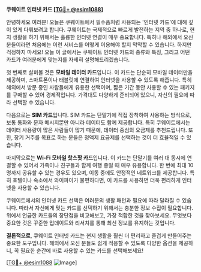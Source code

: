 **쿠웨이트 인터넷 카드 [[TG💪+ @esim1088](https://t.me/s/esim1088)]**

안녕하세요 여러분! 오늘은 쿠웨이트에서 필수품처럼 사용되는 '인터넷 카드'에 대해 깊이 있게 다뤄보려고 합니다. 쿠웨이트는 국제적으로 빠르게 발전하는 지역 중 하나로, 현지 생활을 하기 위해서는 훌륭한 인터넷 연결이 매우 중요합니다. 특히나 해외에서 오신 분들이라면 처음에는 이런 서비스를 어떻게 이용해야 할지 막막할 수 있습니다. 하지만 걱정하지 마세요! 오늘 이 글에서는 쿠웨이트 인터넷 카드의 종류와 특징, 그리고 어떤 카드가 여러분에게 맞는지를 자세히 설명해드리겠습니다.

첫 번째로 살펴볼 것은 **모바일 데이터 카드**입니다. 이 카드는 단순히 모바일 데이터만을 제공하며, 스마트폰이나 태블릿에 연결하여 인터넷을 사용할 수 있도록 해줍니다. 특히 해외에서 방문 중인 사람들에게 유용한 선택이며, 짧은 기간 동안 사용할 수 있는 패키지를 구매할 수 있어 경제적입니다. 가격대도 다양하게 준비되어 있으니, 자신의 필요에 따라 선택할 수 있습니다.

다음으로는 **SIM 카드**입니다. SIM 카드는 단말기에 직접 장착하여 사용하는 방식으로, 보통 통화와 문자 메시지뿐만 아니라 데이터도 함께 제공합니다. 특히 쿠웨이트에서는 데이터 사용량이 많은 사람들이 많기 때문에, 데이터 중심의 요금제를 추천드립니다. 또한, 장기 거주를 목표로 하는 분들은 정액제 요금제를 선택하는 것이 더 효율적일 수 있습니다.

마지막으로는 **Wi-Fi 모바일 핫스팟 카드**입니다. 이 카드는 단말기를 여러 대 동시에 연결할 수 있어서 가족이나 친구들과 함께 여행 중일 때 매우 유용합니다. 한 번에 최대 10명까지 공유할 수 있는 경우도 있으며, 이동 중에도 안정적인 네트워크를 제공합니다. 특히 호텔이나 숙소에서 와이파이가 불편하다면, 이 카드를 사용하면 더욱 편리하게 인터넷을 사용할 수 있습니다.

쿠웨이트에서의 인터넷 카드 선택은 여러분의 생활 패턴과 필요에 따라 달라질 수 있습니다. 따라서 자신에게 맞는 카드를 선택하기 위해서는 충분한 정보 수집이 필요합니다. 위에서 언급한 카드들의 장단점을 비교해보고, 가장 적합한 것을 찾아보세요. 무엇보다 중요한 것은 꾸준한 업데이트와 리서치를 통해 최신 정보를 유지하는 것입니다.

**결론적으로**, 쿠웨이트 인터넷 카드는 현지 생활을 훨씬 더 편리하고 즐겁게 만들어주는 중요한 도구입니다. 해외에서 오신 분들도 쉽게 적응할 수 있도록 다양한 옵션을 제공하니, 꼭 필요한 순간에 바로 사용할 수 있는 카드를 선택해보세요!

[[TG💪+ @esim1088](https://t.me/s/esim1088) ![Image](https://i.postimg.cc/Y0z9fWf4/image.png)]
